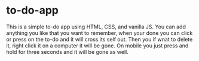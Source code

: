 # to-do-app


This is a simple to-do app using HTML, CSS, and vanilla JS.
You can add anything you like that you want to remember, when your done you can click or press on the to-do and it will cross its self out.
Then you if wnat to delete it, right click it on a computer it will be gone.
On mobile you just press and hold for three seconds and it will be gone as well.
